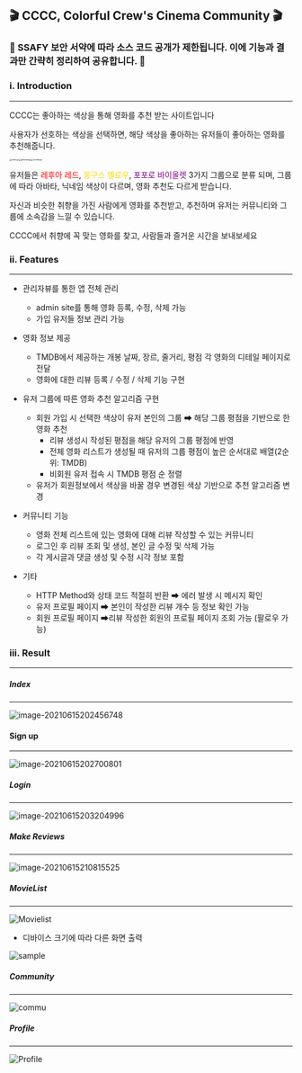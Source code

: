 ## 🎬 CCCC, Colorful Crew's Cinema Community 🎬



### 📌 SSAFY 보안 서약에 따라 소스 코드 공개가 제한됩니다. 이에 기능과 결과만 간략히 정리하여 공유합니다. 📌





### ⅰ. Introduction

---



CCCC는 좋아하는 색상을 통해 영화를 추천 받는 사이트입니다

사용자가 선호하는 색상을 선택하면, 해당 색상을 좋아하는 유저들이 좋아하는 영화를 추천해줍니다.

<img src="C:\Users\user\Desktop\배포\final-pjt-back\redlogo.png" alt="redlogo" style="zoom:25%;" /><img src="C:\Users\user\Desktop\배포\final-pjt-back\yellowlogo.png" alt="yellowlogo" style="zoom:25%;" /><img src="C:\Users\user\Desktop\배포\final-pjt-back\violetlogo.png" alt="violetlogo" style="zoom:25%;" />

유저들은 <span style="color:red">레후아 레드</span>, <span style="color:gold">몽구스 옐로우</span>, <span style="color:Purple">포포로 바이올렛</span> 3가지 그룹으로 분류 되며, 그룹에 따라 아바타, 닉네임 색상이 다르며, 영화 추천도 다르게 받습니다.

자신과 비슷한 취향을 가진 사람에게 영화를 추천받고, 추천하며 유저는 커뮤니티와 그룹에 소속감을 느낄 수 있습니다.

CCCC에서 취향에 꼭 맞는 영화를 찾고, 사람들과 즐거운 시간을 보내보세요



### ⅱ. Features

---

- 관리자뷰를 통한 앱 전체 관리
  - admin site를 통해 영화 등록, 수정, 삭제 가능
  - 가입 유저들 정보 관리 가능
- 영화 정보 제공
  -  TMDB에서 제공하는 개봉 날짜, 장르, 줄거리, 평점 각 영화의 디테일 페이지로 전달
  -  영화에 대한 리뷰 등록 / 수정 / 삭제 기능 구현
- 유저 그룹에 따른 영화 추천 알고리즘 구현
  - 회원 가입 시 선택한 색상이 유저 본인의 그룹 ➡ 해당 그룹 평점을 기반으로 한 영화 추천
    - 리뷰 생성시 작성된 평점을 해당 유저의 그룹 평점에 반영
    - 전체 영화 리스트가 생성될 때 유저의 그룹 평점이 높은 순서대로 배열(2순위: TMDB)
    - 비회원 유저 접속 시 TMDB 평점 순 정렬
  - 유저가 회원정보에서 색상을 바꿀 경우 변경된 색상 기반으로 추천 알고리즘 변경
- 커뮤니티 기능
  - 영화 전체 리스트에 있는 영화에 대해 리뷰 작성할 수 있는 커뮤니티
  - 로그인 후 리뷰 조회 및 생성, 본인 글 수정 및 삭제 가능
  - 각 게시글과 댓글 생성 및 수정 시각 정보 포함

- 기타
  - HTTP Method와 상태 코드 적절히 반환  ➡ 에러 발생 시 메시지 확인
  - 유저 프로필 페이지  ➡ 본인이 작성한 리뷰 개수 등 정보 확인 가능
  - 회원 프로필 페이지 ➡리뷰 작성한 회원의 프로필 페이지 조회 가능 (팔로우 가능)





### iii. Result

---

##### Index

---

![image-20210615202456748](C:\Users\user\Desktop\배포\final-pjt-back\image-20210615202456748.png)



#### Sign up

---

![image-20210615202700801](C:\Users\user\Desktop\배포\final-pjt-back\image-20210615202700801.png)



 ##### Login

---

![image-20210615203204996](C:\Users\user\Desktop\배포\final-pjt-back\image-20210615203204996.png)



##### Make Reviews

---

![image-20210615210815525](C:\Users\user\Desktop\배포\final-pjt-back\image-20210615210815525.png)





##### MovieList

---

![Movielist](C:\Users\user\Desktop\배포\final-pjt-back\Movielist-1623757791365.gif)

* 디바이스 크기에 따라 다른 화면 출력

![sample](C:\Users\user\Desktop\배포\final-pjt-back\sample.gif)





##### Community

---

![commu](C:\Users\user\Desktop\배포\final-pjt-back\commu.gif)



##### Profile

---

![Profile](C:\Users\user\Desktop\배포\final-pjt-back\Profile.gif)

